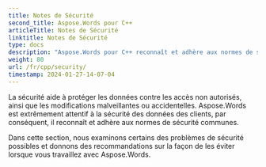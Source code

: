 ```yaml
---
title: Notes de Sécurité
second_title: Aspose.Words pour C++
articleTitle: Notes de Sécurité
linktitle: Notes de Sécurité
type: docs
description: "Aspose.Words pour C++ reconnaît et adhère aux normes de sécurité communes pour assurer un haut niveau de sécurité des données. Examinez les problèmes de sécurité possibles et les recommandations sur la façon de les éviter."
weight: 80
url: /fr/cpp/security/
timestamp: 2024-01-27-14-07-04
---
```


La sécurité aide à protéger les données contre les accès non autorisés, ainsi que les modifications malveillantes ou accidentelles. Aspose.Words est extrêmement attentif à la sécurité des données des clients, par conséquent, il reconnaît et adhère aux normes de sécurité communes.

Dans cette section, nous examinons certains des problèmes de sécurité possibles et donnons des recommandations sur la façon de les éviter lorsque vous travaillez avec Aspose.Words.
